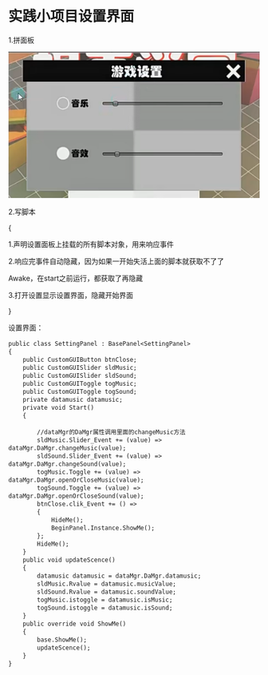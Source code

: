 # 实践小项目设置界面

1.拼面板

![13a6b8b8a70730fb4b61513b323cd326.png](image/13a6b8b8a70730fb4b61513b323cd326.png)

2.写脚本

{

1.声明设置面板上挂载的所有脚本对象，用来响应事件

2.响应完事件自动隐藏，因为如果一开始失活上面的脚本就获取不了了

Awake，在start之前运行，都获取了再隐藏

3.打开设置显示设置界面，隐藏开始界面

}

设置界面：

```
public class SettingPanel : BasePanel<SettingPanel>
{
    public CustomGUIButton btnClose;
    public CustomGUISlider sldMusic;
    public CustomGUISlider sldSound;
    public CustomGUIToggle togMusic;
    public CustomGUIToggle togSound;
    private datamusic datamusic;
    private void Start()
    {
        
        //dataMgr的DaMgr属性调用里面的changeMusic方法
        sldMusic.Slider_Event += (value) => dataMgr.DaMgr.changeMusic(value);
        sldSound.Slider_Event += (value) => dataMgr.DaMgr.changeSound(value);
        togMusic.Toggle += (value) => dataMgr.DaMgr.openOrCloseMusic(value);
        togSound.Toggle += (value) => dataMgr.DaMgr.openOrCloseSound(value);
        btnClose.clik_Event += () =>
        {
            HideMe();
            BeginPanel.Instance.ShowMe();
        };
        HideMe();
    }
    public void updateScence()
    {
        datamusic datamusic = dataMgr.DaMgr.datamusic;
        sldMusic.Rvalue = datamusic.musicValue;
        sldSound.Rvalue = datamusic.soundValue;
        togMusic.istoggle = datamusic.isMusic;
        togSound.istoggle = datamusic.isSound;
    }
    public override void ShowMe()
    {
        base.ShowMe();
        updateScence();
    }
}

```

